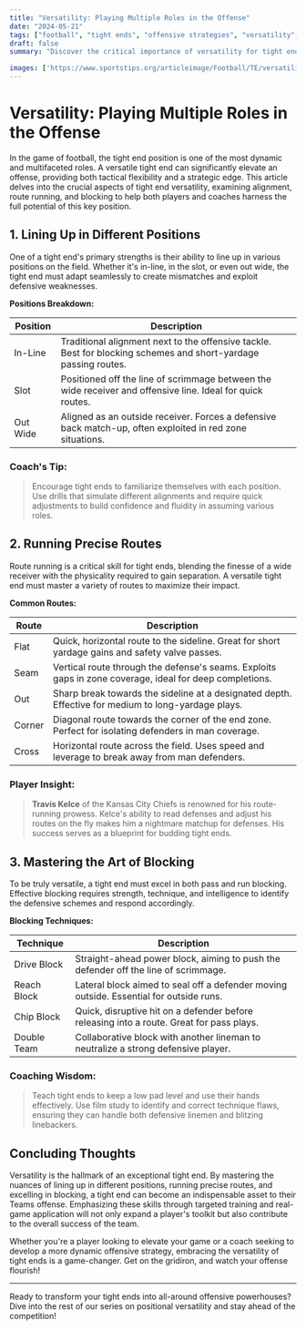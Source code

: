 ```yaml
---
title: "Versatility: Playing Multiple Roles in the Offense"
date: "2024-05-21"
tags: ["football", "tight ends", "offensive strategies", "versatility", "coaching tips"]
draft: false
summary: "Discover the critical importance of versatility for tight ends, as they navigate various roles on the offense, including lining up in different positions, running precise routes, and mastering the art of blocking."

images: ['https://www.sportstips.org/articleimage/Football/TE/versatility_playing_multiple_roles_in_the_offense.webp']
---
```


# Versatility: Playing Multiple Roles in the Offense

In the game of football, the tight end position is one of the most dynamic and multifaceted roles. A versatile tight end can significantly elevate an offense, providing both tactical flexibility and a strategic edge. This article delves into the crucial aspects of tight end versatility, examining alignment, route running, and blocking to help both players and coaches harness the full potential of this key position.

## 1. Lining Up in Different Positions

One of a tight end's primary strengths is their ability to line up in various positions on the field. Whether it's in-line, in the slot, or even out wide, the tight end must adapt seamlessly to create mismatches and exploit defensive weaknesses.

**Positions Breakdown:**

| Position  | Description                                                                                                     |
|-----------|-----------------------------------------------------------------------------------------------------------------|
| In-Line   | Traditional alignment next to the offensive tackle. Best for blocking schemes and short-yardage passing routes. |
| Slot      | Positioned off the line of scrimmage between the wide receiver and offensive line. Ideal for quick routes.       |
| Out Wide  | Aligned as an outside receiver. Forces a defensive back match-up, often exploited in red zone situations.        |

### Coach's Tip:
> Encourage tight ends to familiarize themselves with each position. Use drills that simulate different alignments and require quick adjustments to build confidence and fluidity in assuming various roles.

## 2. Running Precise Routes

Route running is a critical skill for tight ends, blending the finesse of a wide receiver with the physicality required to gain separation. A versatile tight end must master a variety of routes to maximize their impact.

**Common Routes:**

| Route       | Description                                                                                              |
|-------------|----------------------------------------------------------------------------------------------------------|
| Flat        | Quick, horizontal route to the sideline. Great for short yardage gains and safety valve passes.          |
| Seam        | Vertical route through the defense's seams. Exploits gaps in zone coverage, ideal for deep completions.  |
| Out         | Sharp break towards the sideline at a designated depth. Effective for medium to long-yardage plays.     |
| Corner      | Diagonal route towards the corner of the end zone. Perfect for isolating defenders in man coverage.       |
| Cross       | Horizontal route across the field. Uses speed and leverage to break away from man defenders.              |

### Player Insight:
> **Travis Kelce** of the Kansas City Chiefs is renowned for his route-running prowess. Kelce's ability to read defenses and adjust his routes on the fly makes him a nightmare matchup for defenses. His success serves as a blueprint for budding tight ends.

## 3. Mastering the Art of Blocking

To be truly versatile, a tight end must excel in both pass and run blocking. Effective blocking requires strength, technique, and intelligence to identify the defensive schemes and respond accordingly.

**Blocking Techniques:**

| Technique      | Description                                                                              |
|----------------|------------------------------------------------------------------------------------------|
| Drive Block    | Straight-ahead power block, aiming to push the defender off the line of scrimmage.        |
| Reach Block    | Lateral block aimed to seal off a defender moving outside. Essential for outside runs.    |
| Chip Block     | Quick, disruptive hit on a defender before releasing into a route. Great for pass plays.  |
| Double Team    | Collaborative block with another lineman to neutralize a strong defensive player.         |

### Coaching Wisdom:
> Teach tight ends to keep a low pad level and use their hands effectively. Use film study to identify and correct technique flaws, ensuring they can handle both defensive linemen and blitzing linebackers.

## Concluding Thoughts

Versatility is the hallmark of an exceptional tight end. By mastering the nuances of lining up in different positions, running precise routes, and excelling in blocking, a tight end can become an indispensable asset to their Teams offense. Emphasizing these skills through targeted training and real-game application will not only expand a player's toolkit but also contribute to the overall success of the team.

Whether you're a player looking to elevate your game or a coach seeking to develop a more dynamic offensive strategy, embracing the versatility of tight ends is a game-changer. Get on the gridiron, and watch your offense flourish!

---

Ready to transform your tight ends into all-around offensive powerhouses? Dive into the rest of our series on positional versatility and stay ahead of the competition!

```

